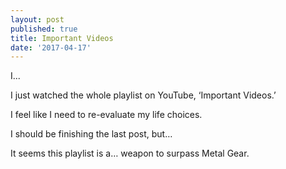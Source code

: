 ```yaml
---
layout: post
published: true
title: Important Videos
date: '2017-04-17'
---
```

I...

I just watched the whole playlist on YouTube, ‘Important Videos.’

I feel like I need to re-evaluate my life choices.

I should be finishing the last post, but…

It seems this playlist is a… weapon to surpass Metal Gear.